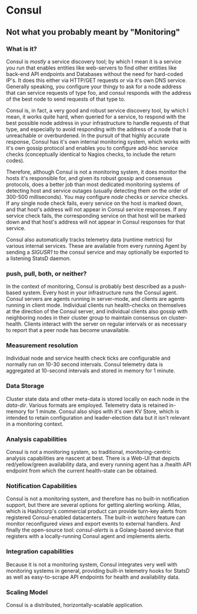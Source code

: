 # Consul

## Not what you probably meant by "Monitoring"

### What is it? 
Consul is *mostly* a service discovery tool; by which I mean it is a service
you run that enables entities like web-servers to find other entities like
back-end API endpoints and Databases without the need for hard-coded IP's.  It
does this either via HTTP/GET requests or via it's own DNS service. Generally
speaking, you configure your thingy to ask for a node address that can service
requests of type foo, and consul responds with the address of the best node to
send requests of that type to.

Consul is, in fact, a very good and robust service discovery tool, by which I
mean, it works quite hard, when queried for a service, to respond with the best
possible node address in your infrastructure to handle requests of that type,
and especially to avoid responding with the address of a node that is
unreachable or overburdened.  In the pursuit of that highly accurate response,
Consul has it's own internal monitoring system, which works with it's own
gossip protocol and enables you to configure add-hoc service checks
(conceptually identical to Nagios checks, to include the return codes).

Therefore, although Consul is not a monitoring system, it does monitor the
hosts it's responsible for, and given its robust gossip and consensus
protocols, does a better job than most dedicated monitoring systems of
detecting host and service outages (usually detecting them on the order of
300-500 milliseconds). You may configure *node* checks or *service* checks. If
any single node check fails, every service on the host is marked down, and that
host's address will not appear in Consul service responses. If any service
check fails, the corresponding service on that host will be marked down and
that host's address will not appear in Consul responses for that service.

Consul also automatically tracks telemetry data (runtime metrics) for various
internal services. These are available from every running Agent by sending a
*SIGUSR1* to the consul service and may optionally be exported to a listening
StatsD daemon.

### push, pull, both, or neither?
In the context of monitoring, Consul is probably best described as a push-based
system. Every host in your infrastructure runs the Consul agent. Consul servers
are agents running in server-mode, and clients are agents running in client
mode. Individual clients run health-checks on themselves at the direction of
the Consul server, and individual clients also gossip with neighboring nodes in
their cluster group to maintain consensus on cluster-health. Clients interact
with the server on regular intervals or as necessary to report that a peer node
has become unavailable. 

### Measurement resolution 
Individual node and service health check ticks are configurable and normally run
on 10-30 second intervals. Consul telemetry data is aggregated at 10-second
intervals and stored in memory for 1 minute.

### Data Storage 
Cluster state data and other meta-data is stored locally on each node in the
*data-dir*. Various formats are employed. Telemetry data is retained in-memory
for 1 minute. Consul also ships with it's own KV Store, which is intended to
retain configuration and leader-election data but it isn't relevant in a
monitoring context.

### Analysis capabilities
Consul is not a monitoring system, so traditional, monitoring-centric analysis
capabilities are nascent at best. There is a Web-UI that depicts
red/yellow/green availability data, and every running agent has a /health API
endpoint from which the current health-state can be obtained. 

### Notification Capabilities
Consul is not a monitoring system, and therefore has no built-in notification
support, but there are several options for getting alerting working. Atlas,
which is Hashicorp's commercial product can provide turn-key alerts from
registered Consul-enabled datacenters. The built-in *watchers* feature can
monitor reconfigured *views* and export events to external handlers. And
finally the open-source tool: *consul-alerts* is a Golang-based service that
registers with a locally-running Consul agent and implements alerts. 

### Integration capabilities
Because it is not a monitoring system, Consul integrates very well with
monitoring systems in general, providing built-in telemetry hooks for StatsD as
well as easy-to-scrape API endpoints for health and availability data. 

### Scaling Model
Consul is a distributed, horizontally-scalable application.
